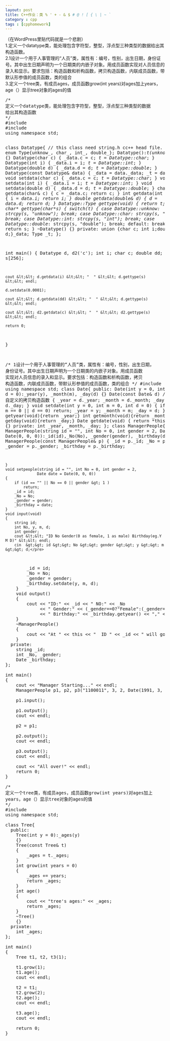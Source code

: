 ```yaml
---
layout: post
title: C++作业：类 % ' + - & $ # @ ! [ { \ | ~ `
category : cpp
tags : [cpphomework]
---
```


<div>（在WordPress里贴代码就是一个悲剧）</div>
<div>1.定义一个datatype类，能处理包含字符型，整型，浮点型三种类型的数据给出其构造函数。</div>
<div>2.1设计一个用于人事管理的“人员”类，属性有：编号，性别，出生日期，身份证号。其中出生日期声明为一个日期类的内嵌子对象。用成员函数实现对人员信息的录入和显示。要求包括：构造函数和析构函数，拷贝构造函数，内联成员函数，带默认形参值的成员函数，类的组合</div>
<div>3.定义一个tree类，有成员ages，成员函数grow(int years)对ages加上years，age（）显示tree对象的ages的值</div>
<div><span style="font-family:Georgia, 'Times New Roman', 'Bitstream Charter', Times, serif"><!--more--></span></div>
<pre>/*
定义一个datatype类，能处理包含字符型，整型，浮点型三种类型的数据
给出其构造函数
*/
#include
#include
using namespace std;

class Datatype{ // this class need string.h cc++ head file.
  public:
    enum Type{unknow_, char_, int_, double_};
      Datatype():_t(unknow_)
      {}
      Datatype(char c)
      {
          _data.c = c;
          _t = Datatype::char_;
      }
      Datatype(int i)
      {
          _data.i = i;
          _t = Datatype::int_;
      }
      Datatype(double d)
      {
          _data.d = d;
          _t = Datatype::double_;
      }
      Datatype(const Datatype&amp; data)
      {
          _data = data._data;
          _t = data._t;
      }
      void setdata(char c)
      {
          _data.c = c;
          _t = Datatype::char_;
      }
      void setdata(int i)
      {
          _data.i = i;
          _t = Datatype::int_;
      }
      void setdata(double d)
      {
          _data.d = d;
          _t = Datatype::double_;
      }
      char getdata(char&amp; c)
      {
          c = _data.c;
          return c;
      }
      int getdata(int &amp;i)
      {
          i = _data.i;
          return i;
      }
      double getdata(double&amp; d)
      {
          d = _data.d;
          return d;
      }
      Datatype::Type gettype(void)
      {
          return _t;
      }
      char* gettype(char*s)
      {
          switch(_t)
          {
            case Datatype::unknow_:
              strcpy(s, "unknow");
              break;
            case Datatype::char_:
              strcpy(s, "char");
              break;
            case Datatype::int_:
              strcpy(s, "int");
              break;
            case Datatype::double_:
              strcpy(s, "double");
              break;
            default:
                break;
          }
          return s;
      }
      ~Datatype()
      {}
  private:
    union {char c; int i;double d;}_data;
    Type _t;
};

int main()
{
    Datatype d, d2('c');
    int i;
    char c;
    double dd;
    char s[256];

    cout &lt;&lt; d.getdata(i) &lt;&lt; "  " &lt;&lt; d.gettype(s) &lt;&lt; endl;

    d.setdata(0.0001);

    cout &lt;&lt; d.getdata(dd) &lt;&lt; "  " &lt;&lt; d.gettype(s) &lt;&lt; endl;

    cout &lt;&lt; d2.getdata(c) &lt;&lt; "  " &lt;&lt; d2.gettype(s) &lt;&lt; endl;

    return 0;
}

/*
1设计一个用于人事管理的“人员”类，属性有：编号，性别，出生日期，
身份证号。其中出生日期声明为一个日期类的内嵌子对象。用成员函数
实现对人员信息的录入和显示。要求包括：构造函数和析构函数，拷贝
构造函数，内联成员函数，带默认形参值的成员函数，类的组合
*/
#include
using namespace std;
class Date{
  public:
    Date(int y = 0, int m = 0, int d = 0):_year(y), _month(m), _day(d)
    {}
    Date(const Date&amp; d) // 自定义的拷贝构造函数
    {
        _year = d._year;
        _month = d._month;
        _day = d._day;
    }
    void setdate(int y = 0, int m = 0, int d = 0)
    {
        if (y == 0 || m == 0 || d == 0)
            return;
         _year = y;
        _month = m;
        _day = d;
    }
    int getyear(void){return _year;}
    int getmonth(void){return _month;}
    int getday(void){return _day;}
    Date getdate(void)
    {
        return *this;
    }
    ~Date()
    {}
  private:
    int _year, _month, _day;
};
class ManagerPeople{
  public:
    ManagerPeople(string id = "", int No = 0, int gender = 2,
                  Date date = Date(0, 0, 0)):_id(id),_No(No), _gender(gender), _birthday(date)
    {
    }
    ManagerPeople(const ManagerPeople&amp; p)
    {
        _id = p._id;
        _No = p._No;
        _gender = p._gender;
        _birthday = p._birthday;

    }
    void setpeople(string id = "", int No = 0, int gender = 2,
                  Date date = Date(0, 0, 0))
    {
        if (id == "" || No == 0 || gender &gt; 1 )
            return;
        _id = id;
        _No = No;
        _gender = gender;
        _birthday = date;
    }
    void input(void)
    {
        string id;
        int No, y, m, d;
        int gender;
        cout &lt;&lt; "ID No Gender(0 as female, 1 as male) Birthday(eg.Y M D)" &lt;&lt; endl;
        cin  &gt;&gt; id &gt;&gt; No &gt;&gt; gender &gt;&gt; y &gt;&gt; m &gt;&gt; d;</pre>
<pre>        _id = id;
        _No = No;
        _gender = gender;
        _birthday.setdate(y, m, d);
    }
    void output()
    {
        cout &lt;&lt; "ID:" &lt;&lt; _id &lt;&lt; " NO:" &lt;&lt; _No
             &lt;&lt; " Gender:" &lt;&lt; (_gender==0?"Female":(_gender==1?"Male":"Unkonw Gender!"))
             &lt;&lt; " Birthday:" &lt;&lt; _birthday.getyear() &lt;&lt; "," &lt;&lt; _birthday.getmonth() &lt;&lt; "," &lt;&lt; _birthday.getday();
    }
    ~ManagerPeople()
    {
        cout &lt;&lt; "At " &lt;&lt; this &lt;&lt; "  ID " &lt;&lt; _id &lt;&lt; " will gone." &lt;&lt; endl;
    }
  private:
    string _id;
    int _No, _gender;
    Date _birthday;
};

int main()
{
    cout &lt;&lt; "Manager Starting..." &lt;&lt; endl;
    ManagerPeople p1, p2, p3("1100011", 3, 2, Date(1991, 3, 5));

    p1.input();

    p1.output();
    cout &lt;&lt; endl;

    p2 = p1;

    p2.output();
    cout &lt;&lt; endl;

    p3.output();
    cout &lt;&lt; endl;

    cout &lt;&lt; "All over!" &lt;&lt; endl;
    return 0;
}

/*
定义一个tree类，有成员ages，成员函数grow(int years)对ages加上
years，age（）显示tree对象的ages的值
*/
#include
using namespace std;

class Tree{
  public:
    Tree(int y = 0):_ages(y)
    {}
    Tree(const Tree&amp; t)
    {
        _ages = t._ages;
    }
    int grow(int years = 0)
    {
        _ages += years;
        return _ages;
    }
    int age()
    {
        cout &lt;&lt; "tree's ages:" &lt;&lt; _ages;
        return _ages;
    }
    ~Tree()
    {}
  private:
    int _ages;
};

int main()
{
    Tree t1, t2, t3(1);

    t1.grow(1);
    t1.age();
    cout &lt;&lt; endl;

    t2 = t1;
    t2.grow(2);
    t2.age();
    cout &lt;&lt; endl;

    t3.age();
    cout &lt;&lt; endl;

    return 0;
}</pre>
